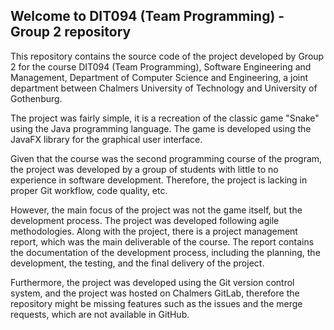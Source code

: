 ## Welcome to DIT094 (Team Programming) - Group 2 repository

This repository contains the source code of the project developed by Group 2 for the course DIT094 (Team Programming), Software Engineering and Management, Department of Computer Science and Engineering, a joint department between Chalmers University of Technology and University of Gothenburg.

The project was fairly simple, it is a recreation of the classic game "Snake" using the Java programming language. The game is developed using the JavaFX library for the graphical user interface.

Given that the course was the second programming course of the program, the project was developed by a group of students with little to no experience in software development. Therefore, the project is lacking in proper Git workflow, code quality, etc.

However, the main focus of the project was not the game itself, but the development process. The project was developed following agile methodologies. Along with the project, there is a project management report, which was the main deliverable of the course. The report contains the documentation of the development process, including the planning, the development, the testing, and the final delivery of the project.

Furthermore, the project was developed using the Git version control system, and the project was hosted on Chalmers GitLab, therefore the repository might be missing features such as the issues and the merge requests, which are not available in GitHub.